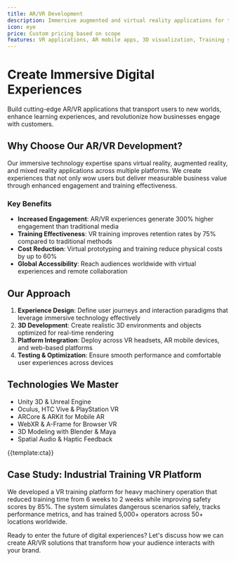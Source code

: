 ```yaml
---
title: AR/VR Development
description: Immersive augmented and virtual reality applications for training, education, marketing, and entertainment across multiple platforms and devices
icon: eye
price: Custom pricing based on scope
features: VR applications, AR mobile apps, 3D visualization, Training simulations, Virtual showrooms, Cross-platform development
---
```


# Create Immersive Digital Experiences

Build cutting-edge AR/VR applications that transport users to new worlds, enhance learning experiences, and revolutionize how businesses engage with customers.

## Why Choose Our AR/VR Development?

Our immersive technology expertise spans virtual reality, augmented reality, and mixed reality applications across multiple platforms. We create experiences that not only wow users but deliver measurable business value through enhanced engagement and training effectiveness.

### Key Benefits

- **Increased Engagement**: AR/VR experiences generate 300% higher engagement than traditional media
- **Training Effectiveness**: VR training improves retention rates by 75% compared to traditional methods
- **Cost Reduction**: Virtual prototyping and training reduce physical costs by up to 60%
- **Global Accessibility**: Reach audiences worldwide with virtual experiences and remote collaboration

## Our Approach

1. **Experience Design**: Define user journeys and interaction paradigms that leverage immersive technology effectively
2. **3D Development**: Create realistic 3D environments and objects optimized for real-time rendering
3. **Platform Integration**: Deploy across VR headsets, AR mobile devices, and web-based platforms
4. **Testing & Optimization**: Ensure smooth performance and comfortable user experiences across devices

## Technologies We Master

- Unity 3D & Unreal Engine
- Oculus, HTC Vive & PlayStation VR
- ARCore & ARKit for Mobile AR
- WebXR & A-Frame for Browser VR
- 3D Modeling with Blender & Maya
- Spatial Audio & Haptic Feedback

{{template:cta}}

## Case Study: Industrial Training VR Platform

We developed a VR training platform for heavy machinery operation that reduced training time from 6 weeks to 2 weeks while improving safety scores by 85%. The system simulates dangerous scenarios safely, tracks performance metrics, and has trained 5,000+ operators across 50+ locations worldwide.

Ready to enter the future of digital experiences? Let's discuss how we can create AR/VR solutions that transform how your audience interacts with your brand.
